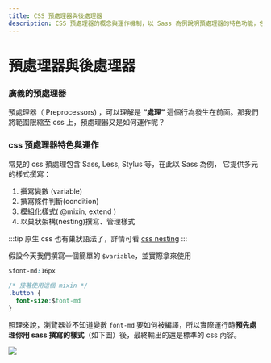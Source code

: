 ```yaml
---
title: CSS 預處理器與後處理器
description: CSS 預處理器的概念與運作機制，以 Sass 為例說明預處理器的特色功能，包含變數、條件判斷、模組化樣式和巢狀架構的使用方法
---
```


# 預處理器與後處理器


### 廣義的預處理器

預處理器（ Preprocessors) ，可以理解是 **“處理”** 這個行為發生在前面。那我們將範圍限縮至 css 上，預處理器又是如何運作呢？



### css 預處理器特色與運作

常見的 css 預處理包含 Sass, Less, Stylus 等，在此以 Sass 為例， 它提供多元的樣式撰寫：

1. 撰寫變數 (variable)
2. 撰寫條件判斷(condition)
3. 模組化樣式( @mixin, extend )
4. 以巢狀架構(nesting)撰寫、管理樣式

:::tip
原生 css 也有巢狀語法了，詳情可看 [css nesting](https://developer.mozilla.org/en-US/docs/Web/CSS/CSS_nesting/Using_CSS_nesting)
:::

假設今天我們撰寫一個簡單的 `$variable`，並實際拿來使用

```css
$font-md:16px

/* 接著使用這個 mixin */
.button {
  font-size:$font-md
}

```

照理來說，瀏覽器並不知道變數 `font-md` 要如何被編譯，所以實際運行時**預先處理你用 sass 撰寫的樣式**（如下圖）後，最終輸出的還是標準的 css 內容。

![](https://imgur.com/1pbxhMJ.png)


